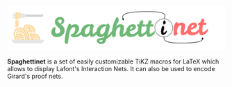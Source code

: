 ![logo](spaghettinet-logo.png)

**Spaghettinet** is a set of easily customizable TiKZ macros for LaTeX which allows to display Lafont's Interaction Nets. It can also be used to encode Girard's proof nets.
